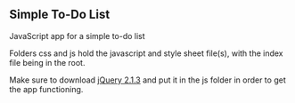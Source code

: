 ## Simple To-Do List ##

JavaScript app for a simple to-do list

Folders css and js hold the javascript and style sheet file(s), with the index file being in the root.

Make sure to download [jQuery 2.1.3](https://code.jquery.com/jquery-2.1.3.js) and put it in the js folder in order to get the app functioning.
